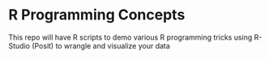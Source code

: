 # R Programming Concepts
This repo will have R scripts to demo various R programming tricks using R-Studio (Posit) to wrangle and visualize your data

